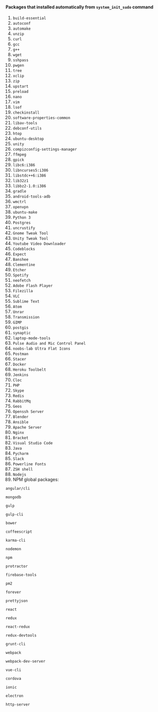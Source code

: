 #### Packages that installed automatically from `system_init_sudo` command

1. `build-essential`
2. `autoconf`
3. `automake`
4. `unzip`
5. `curl`
6. `gcc`
7. `g++`
8. `wget`
9. `sshpass`
10. `pwgen`
11. `tree`
12. `xclip`
13. `zip`
14. `upstart`
15. `preload`
16. `nano`
17. `vim`
18. `lsof`
19. `checkinstall`
20. `software-properties-common`
21. `libav-tools`
22. `debconf-utils`
23. `htop`
24. `ubuntu-desktop`
25. `unity`
26. `compizconfig-settings-manager`
27. `ffmpeg`
28. `gpick`
29. `libc6:i386`
30. `libncurses5:i386`
31. `libstdc++6:i386`
32. `lib32z1`
33. `libbz2-1.0:i386`
34. `gradle`
35. `android-tools-adb`
36. `wmctrl`
37. `openvpn`
38. `ubuntu-make`
39. `Python 3`
40. `Postgres`
41. `uncrustify`
42. `Gnome Tweak Tool`
43. `Unity Tweak Tool`
44. `Youtube Video Downloader`
45. `Codeblocks`
46. `Expect`
47. `Banshee`
48. `Clementine`
49. `Etcher`
50. `Spotify`
51. `neofetch`
52. `Adobe Flash Player`
53. `Filezilla`
54. `VLC`
55. `Sublime Text`
56. `Atom`
57. `Unrar`
58. `Transmission`
59. `GIMP`
60. `postgis`
61. `synaptic`
62. `laptop-mode-tools`
63. `Pulse Audio and Mic Control Panel`
64. `noobs-lab Ultra Flat Icons`
65. `Postman`
66. `Stacer`
67. `Docker`
68. `Heroku Toolbelt`
69. `Jenkins`
70. `Cloc`
71. `PHP`
72. `Skype`
73. `Redis`
74. `RabbitMq`
75. `Geos`
76. `Openssh Server`
77. `Blender`
78. `Ansible`
79. `Apache Server`
80. `Nginx`
81. `Bracket`
82. `Visual Studio Code`
83. `Java`
84. `Pycharm`
85. `Slack`
86. `Powerline Fonts`
87. `ZSH shell`
88. `Nodejs`
89. NPM global packages:

`angular/cli`

`mongodb`

`gulp`

`gulp-cli`

`bower`

`coffeescript`

`karma-cli`

`nodemon`

`npm`

`protractor`

`firebase-tools`

`pm2`

`forever`

`prettyjson`

`react`

`redux`

`react-redux`

`redux-devtools`

`grunt-cli`

`webpack`

`webpack-dev-server`

`vue-cli`

`cordova`

`ionic`

`electron`

`http-server`
